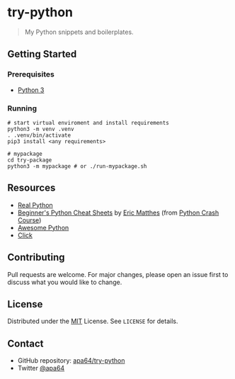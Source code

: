 # try-python

> My Python snippets and boilerplates.

## Getting Started

### Prerequisites

- [Python 3](https://www.python.org/downloads/)

### Running

```shell
# start virtual enviroment and install requirements
python3 -m venv .venv
. .venv/bin/activate
pip3 install <any requirements>

# mypackage
cd try-package
python3 -m mypackage # or ./run-mypackage.sh
```

## Resources

- [Real Python](https://realpython.com/)
- [Beginner's Python Cheat Sheets](https://leanpub.com/beginners-python-cheat-sheets/) by [Eric Matthes](https://github.com/ehmatthes) (from [Python Crash Course](https://ehmatthes.github.io/pcc/cheatsheets/README.html))
- [Awesome Python](https://github.com/vinta/awesome-python)
- [Click](https://click.palletsprojects.com/)

## Contributing

Pull requests are welcome. For major changes, please open an issue first to discuss what you would like to change.

## License

Distributed under the [MIT](https://choosealicense.com/licenses/mit/) License. See `LICENSE` for details.

## Contact

- GitHub repository: [apa64/try-python](https://github.com/apa64/try-python)
- Twitter [@apa64](https://twitter.com/apa64)
